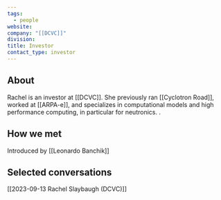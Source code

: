 ```yaml
---
tags:
  - people
website: 
company: "[[DCVC]]"
division: 
title: Investor
contact_type: investor
---
```

## About
Rachel is an investor at [[DCVC]]. She previously ran [[Cyclotron Road]], worked at [[ARPA-e]], and specializes in computational models and high performance computing, in particular for neutronics.
.
## How we met
Introduced by [[Leonardo Banchik]]

## Selected conversations
[[2023-09-13 Rachel Slaybaugh (DCVC)]]